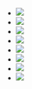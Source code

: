                  
- <img src="https://img.shields.io/badge/javascript-F7DF1E?style=for-the-badge&logo=javascript&logoColor=black">
- <img src="https://img.shields.io/badge/jquery-0769AD?style=for-the-badge&logo=jquery&logoColor=white">
- <img src="https://img.shields.io/badge/vue.js-4FC08D?style=for-the-badge&logo=vue.js&logoColor=white">
- <img src="https://img.shields.io/badge/html-E34F26?style=for-the-badge&logo=html5&logoColor=white">
- <img src="https://img.shields.io/badge/python-3776AB?style=for-the-badge&logo=python&logoColor=white">
- <img src="https://img.shields.io/badge/kotlin-7F52FF?style=for-the-badge&logo=kotlin&logoColor=white">
- <img src="https://img.shields.io/badge/gitHub-181717?style=for-the-badge&logo=gitHub&logoColor=white">
- <img src="https://img.shields.io/badge/typeScript-3178C6?style=for-the-badge&logo=typeScript&logoColor=white">
